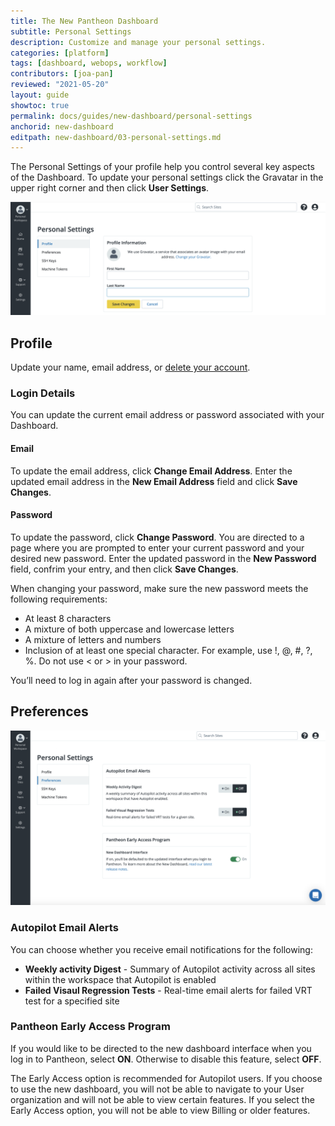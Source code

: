 ```yaml
---
title: The New Pantheon Dashboard
subtitle: Personal Settings
description: Customize and manage your personal settings.
categories: [platform]
tags: [dashboard, webops, workflow]
contributors: [joa-pan]
reviewed: "2021-05-20"
layout: guide
showtoc: true
permalink: docs/guides/new-dashboard/personal-settings
anchorid: new-dashboard
editpath: new-dashboard/03-personal-settings.md
---
```




The Personal Settings of your profile help you control several key aspects of the Dashboard. To update your personal settings click the Gravatar in the upper right corner and then click **User Settings**.

![A screenshot of the Personal Settings page](../../../images/dashboard/new-dashboard/personal-settings-profile.png)

## Profile

Update your name, email address, or [delete your account](/delete-account).  

### Login Details
You can update the current email address or password associated with your Dashboard. 

#### Email
To update the email address, click **Change Email Address**. Enter the updated email address in the **New Email Address** field and click **Save Changes**.

#### Password
To update the password, click **Change Password**. You are directed to a page where you are prompted to enter your current password and your desired new password. Enter the updated password in the **New Password** field, confrim your entry, and then click **Save Changes**.

When changing your password, make sure the new password meets the following requirements:

* At least 8 characters
* A mixture of both uppercase and lowercase letters
* A mixture of letters and numbers
* Inclusion of at least one special character. For example, use !, @, #, ?, %. Do not use < or > in your password.

You’ll need to log in again after your password is changed.

## Preferences

![A screenshot of a the Personal Settings Preferences page](../../../images/dashboard/new-dashboard/personal-settings-preferences.png)

### Autopilot Email Alerts
You can choose whether you receive email notifications for the following:
* **Weekly activity Digest** - Summary of Autopilot activity across all sites within the workspace that Autopilot is enabled
* **Failed Visaul Regression Tests** - Real-time email alerts for failed VRT test for a specified site  

### Pantheon Early Access Program

If you would like to be directed to the new dashboard interface when you log in to Pantheon, select **ON**. Otherwise to disable this feature, select **OFF**. 

The Early Access option is recommended for Autopilot users. If you choose to use the new dashboard, you will not be able to navigate to your User organization and will not be able to view certain features. If you select the Early Access option, you will not be able to view Billing or older features.
